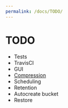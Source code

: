 ```yaml
---
permalink: /docs/TODO/
---
```

# TODO

 - Tests
 - TravisCI
 - GUI
 - [Compression](https://github.com/restic/restic/issues/21)
 - Scheduling
 - Retention
 - Autocreate bucket
 - Restore
